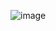 ![image](https://user-images.githubusercontent.com/67810593/144159375-1b6568d2-2492-4676-9ac0-1c7ef563dad2.png)
